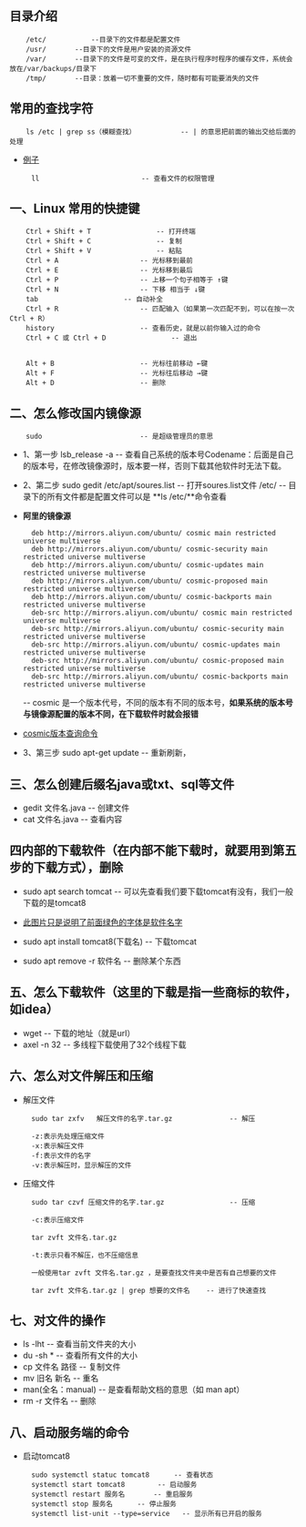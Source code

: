 ## 目录介绍
		/etc/       	--目录下的文件都是配置文件
		/usr/		--目录下的文件是用户安装的资源文件
		/var/		--目录下的文件是可变的文件，是在执行程序时程序的缓存文件，系统会放在/var/backups/目录下
		/tmp/		--目录：放着一切不重要的文件，随时都有可能要消失的文件
## 常用的查找字符
		ls /etc | grep ss（模糊查找） 		  -- | 的意思把前面的输出交给后面的处理
- [例子](3.png)
		
		ll					       -- 查看文件的权限管理	 

## 一、Linux 常用的快捷键
		Ctrl + Shift + T				-- 打开终端  
		Ctrl + Shift + C				-- 复制 
		Ctrl + Shift + V				-- 粘贴 
		Ctrl + A					-- 光标移到最前 
		Ctrl + E					-- 光标移到最后 
		Ctrl + P					-- 上移一个句子相等于 ↑键 
		Ctrl + N					-- 下移 相当于 ↓键 
		tab						-- 自动补全 
		Ctrl + R					-- 匹配输入（如果第一次匹配不到，可以在按一次Ctrl + R） 
		history						-- 查看历史，就是以前你输入过的命令 
		Ctrl + C 或 Ctrl + D			       -- 退出 
    
       
		Alt + B						-- 光标往前移动 ←键
		Alt + F						-- 光标往后移动 →键
		Alt + D						-- 删除


## 二、怎么修改国内镜像源     
		sudo 						-- 是超级管理员的意思
- 1、第一步
		lsb_release -a 	 				-- 查看自己系统的版本号Codename：后面是自己的版本号，在修改镜像源时，版本要一样，否则下载其他软件时无法下载。
- 2、第二步	
		sudo gedit /etc/apt/soures.list			-- 打开soures.list文件
		/etc/  						-- 目录下的所有文件都是配置文件可以是 **ls /etc/**命令查看
	
- **阿里的镜像源**
	
		deb http://mirrors.aliyun.com/ubuntu/ cosmic main restricted universe multiverse
		deb http://mirrors.aliyun.com/ubuntu/ cosmic-security main restricted universe multiverse
		deb http://mirrors.aliyun.com/ubuntu/ cosmic-updates main restricted universe multiverse
		deb http://mirrors.aliyun.com/ubuntu/ cosmic-proposed main restricted universe multiverse
		deb http://mirrors.aliyun.com/ubuntu/ cosmic-backports main restricted universe multiverse
		deb-src http://mirrors.aliyun.com/ubuntu/ cosmic main restricted universe multiverse
		deb-src http://mirrors.aliyun.com/ubuntu/ cosmic-security main restricted universe multiverse
		deb-src http://mirrors.aliyun.com/ubuntu/ cosmic-updates main restricted universe multiverse
		deb-src http://mirrors.aliyun.com/ubuntu/ cosmic-proposed main restricted universe multiverse
		deb-src http://mirrors.aliyun.com/ubuntu/ cosmic-backports main restricted universe multiverse

	-- cosmic 是一个版本代号，不同的版本有不同的版本号，**如果系统的版本号与镜像源配置的版本不同，在下载软件时就会报错**
- [cosmic版本查询命令](1.png)
   
- 3、第三步
	sudo apt-get update				   -- 重新刷新，

## 三、怎么创建后缀名java或txt、sql等文件
- gedit 文件名.java 					-- 创建文件
- cat 文件名.java						-- 查看内容
## 四内部的下载软件（在内部不能下载时，就要用到第五步的下载方式），删除
- sudo apt search tomcat				  -- 可以先查看我们要下载tomcat有没有，我们一般下载的是tomcat8
	
- [此图片只是说明了前面绿色的字体是软件名字](2.png)
	
- sudo apt install tomcat8(下载名)				-- 下载tomcat		
- sudo apt remove -r 软件名				-- 删除某个东西
## 五、怎么下载软件（这里的下载是指一些商标的软件，如idea）
- wget 							  -- 下载的地址（就是url）
- axel -n 32						  -- 多线程下载使用了32个线程下载

## 六、怎么对文件解压和压缩
- 解压文件

		sudo tar zxfv	解压文件的名字.tar.gz				-- 解压
		
		-z:表示先处理压缩文件
		-x:表示解压文件
		-f:表示文件的名字
		-v:表示解压时，显示解压的文件
				
- 压缩文件

		sudo tar czvf 压缩文件的名字.tar.gz				-- 压缩
		
		-c:表示压缩文件
		
		tar zvft 文件名.tar.gz 
		
		-t:表示只看不解压，也不压缩信息
		
		一般使用tar zvft 文件名.tar.gz ，是要查找文件夹中是否有自己想要的文件
			
		tar zvft 文件名.tar.gz | grep 想要的文件名 	 -- 进行了快速查找

## 七、对文件的操作
- ls  -lht						    -- 查看当前文件夹的大小
- du  -sh *						    -- 查看所有文件的大小
- cp 文件名	路径					-- 复制文件
- mv 旧名 新名						 -- 重名
- man(全名：manual)					  -- 是查看帮助文档的意思（如 man apt）
- rm -r 文件名						  -- 删除


## 八、启动服务端的命令

- 启动tomcat8

		sudo systemctl statuc tomcat8	   -- 查看状态
		systemctl start tomcat8		   -- 启动服务
		systemctl restart 服务名		-- 重启服务
		systemctl stop 服务名		-- 停止服务
		systemctl list-unit --type=service	 -- 显示所有已开启的服务
		
